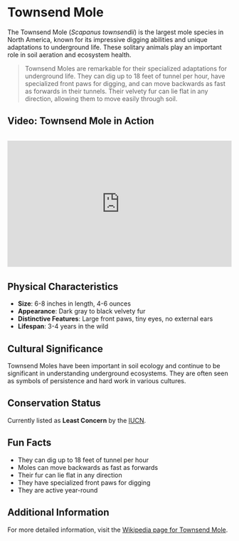 # Townsend Mole

The Townsend Mole (*Scapanus townsendii*) is the largest mole species in North America, known for its impressive digging abilities and unique adaptations to underground life. These solitary animals play an important role in soil aeration and ecosystem health.

> Townsend Moles are remarkable for their specialized adaptations for underground life. They can dig up to 18 feet of tunnel per hour, have specialized front paws for digging, and can move backwards as fast as forwards in their tunnels. Their velvety fur can lie flat in any direction, allowing them to move easily through soil.

## Video: Townsend Mole in Action
<div class="video-container" style="position: relative; padding-bottom: 56.25%; height: 0; overflow: hidden; max-width: 100%; margin: 2rem 0;">
    <iframe style="position: absolute; top: 0; left: 0; width: 100%; height: 100%;" 
            src="https://www.youtube.com/embed/A5DcOEzW1wA" 
            title="Townsend Mole in Action" 
            frameborder="0" 
            allow="accelerometer; autoplay; clipboard-write; encrypted-media; gyroscope; picture-in-picture" 
            allowfullscreen>
    </iframe>
</div>

## Physical Characteristics

- **Size**: 6-8 inches in length, 4-6 ounces
- **Appearance**: Dark gray to black velvety fur
- **Distinctive Features**: Large front paws, tiny eyes, no external ears
- **Lifespan**: 3-4 years in the wild

## Cultural Significance
Townsend Moles have been important in soil ecology and continue to be significant in understanding underground ecosystems. They are often seen as symbols of persistence and hard work in various cultures.

## Conservation Status
Currently listed as **Least Concern** by the [IUCN](https://www.iucnredlist.org/species/41473/22318254).

## Fun Facts
- They can dig up to 18 feet of tunnel per hour
- Moles can move backwards as fast as forwards
- Their fur can lie flat in any direction
- They have specialized front paws for digging
- They are active year-round

## Additional Information
For more detailed information, visit the [Wikipedia page for Townsend Mole](https://en.wikipedia.org/wiki/Townsend%27s_mole). 
